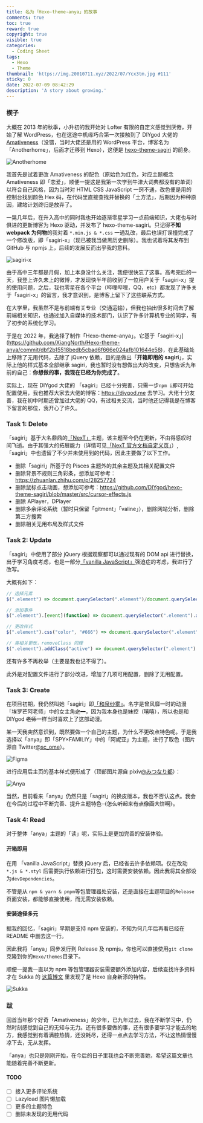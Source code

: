```yaml
---
title: 名为「Hexo-theme-anya」的故事
comments: true
toc: true
reward: true
copyright: true
visible: true
categories:
  - Coding Sheet
tags:
  - Hexo
  - Theme
thumbnail: 'https://img.20010711.xyz/2022/07/Ycx3tm.jpg #111'
sticky: 0
date: 2022-07-09 08:42:29
description: 'A story about growing.'
---
```


### 楔子

大概在 2013 年的秋季，小升初的我开始对 Lofter 有限的自定义感觉到厌倦，开始了解 WordPress，也在这途中机缘巧合第一次接触到了 DIYgod 大佬的 [Amativeness](https://github.com/DIYgod/Amativeness)（没错，当时大佬还是用的 WordPress 平台，博客名为「Anotherhome」，后面才迁移到 Hexo），这便是 [hexo-theme-sagiri](https://github.com/DIYgod/hexo-theme-sagiri) 的前身。

![Anotherhome](https://img.20010711.xyz/2022/07/Jsvh39.jpg)

我首先是试着更改 Amativeness 的配色（原始色为红色，对应主题概念 Amativeness 即「恋爱」，顺便一提这是我第一次学到牛津大词典都没有的单词）以符合自己风格，因为当时对 HTML CSS JavaScript 一窍不通，改色便是用的控制台找到颜色 Hex 码，在代码里直接查找并替换的「土方法」，后期因为种种原因，建站计划终归是放弃了。

一晃几年后，在升入高中的同时我也开始逐渐零星学习一点前端知识，大佬也与时俱进的更新博客为 Hexo 驱动，并发布了 hexo-theme-sagiri。只记得**不知 webpack 为何物**的我对着 `*.min.js & *.css` 一通乱改，最后也误打误撞完成了一个修改版，即「sagiri-x」（现已被我当做黑历史删除）。我也试着将其发布到 GitHub 与 npmjs 上，后续的发展反而出乎我的意料。

![sagiri-x](https://img.20010711.xyz/2022/07/8ofNM8.png)

由于高中三年都是月假，加上本身没什么关注，我便很快忘了这事。高考完后的一天，我登上许久未上的微博，才发现快半年前收到了一位用户关于「sagiri-x」提的使用问题，之后，我也零星在各个平台（哔哩哔哩，QQ，etc）都发现了许多关于「sagiri-x」的留言，我才意识到，是博客上留下了这些联系方式。

在大学里，我虽然不是与前端有关专业（交通运输），但我也抽出很多时间去了解前端相关知识，也通过加入自媒体的技术部门，认识了许多计算机专业的同学，有了初步的系统化学习。

于是在 2022 年，我选择了制作「Hexo-theme-anya」。它基于「sagiri-x」](https://github.com/XiangNorth/Hexo-theme-anya/commit/dbf2b15518bedb5cbad6f666e024afb101644e58)，在此基础处上移除了无用代码，去除了 jQuery 依赖，目的是做出「**开箱即用的 sagiri**」，实际上他的样式基本全部继承 sagiri，我也暂时没有想做出大的改变，只想告诉九年前的自己：**你想做的事，我现在已经为你完成了**。

实际上，现在 DIYgod 大佬的 「sagiri」已经十分完善，只需一步`npm i`即可开始配置使用，我也推荐大家去大佬的博客：https://diygod.me 去学习。大佬十分友善，我在初中时期还曾加过大佬的 QQ，有过相关交流，当时他还记得我是在博客下留言的那位，我开心了许久。

### Task 1: Delete

「sagiri」基于大名鼎鼎的[「NexT」](https://theme-next.js.org/https://theme-next.js.org/)主题，该主题至今仍在更新，不由得感叹时间飞逝。由于其强大的拓展能力（详情可见[「NexT 官方文档自定义页」](https://theme-next.js.org/docs/#Customize-Your-NexT=)）,「sagiri」中也遗留了不少并未使用到的代码，因此主要做了以下工作。

- 删除「sagiri」所基于的 Pisces 主题外的其余主题及其相关配置文件
- 删除背景不规则三角彩条，想添加可参考：https://zhuanlan.zhihu.com/p/28257724
- 删除鼠标点击动画，想添加可参考：https://github.com/DIYgod/hexo-theme-sagiri/blob/master/src/cursor-effects.js
- 删除 APlayer，DPlayer
- 删除多余评论系统（暂时只保留「gitment」「valine」），删除网站分析，删除第三方搜索
- 删除相关无用布局及样式文件

### Task 2: Update

「sagiri」中使用了部分 jQuery 根据观察都可以通过现有的 DOM api 进行替换，出于学习角度考虑，也是一部分[「vanilla JavaScript」](https://www.javatpoint.com/what-is-vanilla-javascript)强迫症的考虑，我进行了改写。

大概有如下：

```javascript
// 选择元素
$(".element") => document.querySelector(".element")/document.querySelectorAll(".element")

// 添加事件
$(".element").[event](function) => document.querySelector(".element").addEventListener("click", function)

// 更改样式
$(".element").css("color", "#666") => document.querySelector(".element").style.color = "#666"

// 类相关更改，removeClass 同理
$(".element").addClass("active") => document.querySelector(".element").classList.add("active")
```

还有许多不再枚举（主要是我也记不得了）。

此外是对配置文件进行了部分改进，增加了几项可用配置，删除了无用配置。

### Task 3: Create

在项目初期，我仍然叫她「sagiri」即[「和泉纱雾」](https://zh.moegirl.org.cn/%E5%92%8C%E6%B3%89%E7%BA%B1%E9%9B%BE)。名字是曾风靡一时的动漫「埃罗芒阿老师」中的女主角~~之一~~，因为我本身也是妹控（嘻嘻），所以也是和 DIYgod ~~老师~~一样当时喜欢上了这部动漫。

某一天我突然意识到，既然要做一个自己的主题，为什么不更改点特色呢。于是我选择以「anya」即「SPY×FAMILIY」中的「阿妮亚」为主题，进行了取色（图片源自 Twitter[@sc_ome](https://twitter.com/sc_ome/status/1218826941555363842)）。

![Figma](https://img.20010711.xyz/2022/07/Tk9xXv.jpg)

进行应用后主页的基本样式便形成了（顶部图片源自 pixiv[@みつなり都](https://www.pixiv.net/users/7849704)）：

![Anya](https://img.20010711.xyz/2022/07/YR9spp.png)

当然，目前看来「anya」仍然只是「sagiri」的换皮版本，我也不否认这点。我会在今后的过程中不断完善、提升主题特色~~（怎么听起来有点像画大饼啊）~~。

### Task 4: Read

对于整体「anya」主题的「读」呢，实际上是更加完善的安装体验。

#### 开箱即用

在用 「vanilla JavaScript」替换 jQuery 后，已经省去许多依赖项。仅在改动`*.js & *.styl` 后需要执行依赖进行打包，这时需要安装依赖。因此我将其全部设为`devDependencies`。

不管是从 `npm & yarn & pnpm`等包管理器处安装，还是直接在主题项目的`Release`页面安装，都能够直接使用，而无需安装依赖。

#### 安装途径多元

据我的回忆，「sagiri」早期是支持 npm 安装的，不知为何几年后再看已经在 README 中删去这一行。

因此我将「anya」同步发行到 Release 及 npmjs，你也可以直接使用`git clone`克隆到你的`Hexo/themes`目录下。

顺便一提我一直以为 npm 等包管理器安装需要额外添加内容，后续查找许多资料才在 Sukka 的 [这篇博文](https://blog.skk.moe/post/hexo-5/) 里发现了是 Hexo 自身新添的特性。

![Sukka](https://img.20010711.xyz/2022/07/yRRKpJ.png)

### 跋

回首当年那个好奇「Amativeness」的少年，已九年过去，我在不断学习中，仍然时刻感觉到自己的无知与无力。还有很多要做的事，还有很多要学习才能去的地方，我感觉到有着满腔热情，还没耗尽，还得一点点去学习方法，不让这热情慢慢凉下去，无从发挥。

「anya」也只是刚刚开始，在今后的日子里我也会不断完善她，希望这篇文章也能随着完善不断更新。

#### TODO

- [ ] 接入更多评论系统
- [ ] Lazyload 图片懒加载
- [ ] 更多的主题特色
- [ ] 删除未发现的无用代码
